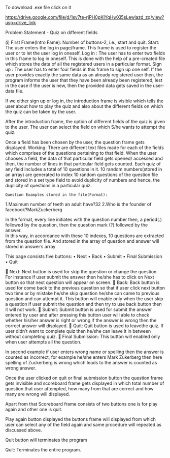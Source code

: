 To download .exe file click on it

https://drive.google.com/file/d/1sv7te-rjPH0pKlYqHwXi5sLewlazd_zq/view?usp=drive_link



Problem Statement - Quiz on different fields


(i)	First Frame(Intro Fame): Number of buttons-2, i.e., start and quit.
Start: The user enters the log in page/frame. This frame is used to register the user or to let the user log in oneself. 
	Log in : The user has to enter two fields in this frame to log in oneself. This is done with the help of a pre-created file which stores the data of all the registered users in a particular format. 
	Sign up : The user has to enter four fields in this frame to sign up one self. If the user provides exactly the same data  as an already registered user then, the program informs the user that they have been already been registered, lest in the case if the user is new, then the provided data gets saved in the user-data file. 
	
If we either sign up or log in, the introduction frame is visible which tells the user about how to play the quiz and also about the different fields on which the quiz can be taken by the user. 

After the introduction frame, the option of different fields of the quiz is given to the user. The user can select the field on which S/he wants to attempt the quiz.

Once a field has been chosen by the user, the question frame gets displayed. 
Working: There are different text files made for each of the fields which comprises of the questions pertaining to that field. When the user chooses a field, the data of that particular field gets opened/ accessed and then, the number of lines in that particular field gets counted. Each quiz of any field includes a total of 10 questions in it. 10 random numbers(stored in an array) are generated to index 10 random questions of the question file and stored in a set type field to avoid duplicity of numbers and hence, the duplicity of questions in a particular quiz. 

	Question Examples stored in the file(Format): 
1.Maximum number of teeth an adult have?32
2.Who is the founder of facebook?MarkZuckerberg

In the format, every line initiates with the question number then, a period(.) followed by the question, then the question mark (?) followed by the answer.   	
In this way, in accordance with these 10 indexes, 10 questions are extracted from the question file. And stored in the array of question and answer will stored in answer’s array

This page consists five buttons:
•	Next
•	Back
•	Submit
•	Final Submission
•	Quit

	Next: Next button is used for skip the question or change the question. For instance if user submit the answer then he/she has to click on Next button so that next question will appear on screen.
	Back: Back button is used for come back to the previous question so that if user click next button two time or by mistake he/she skip question he/she can came to previous question and can attempt it. This button will enable only when the user skip a question if user submit the question and then try to use back button then it will not work.
	Submit: Submit button is used for submit the answer entered by user and after pressing this button user will able to check whether his/her answer is right or wrong if the answer is wrong then the correct answer will displayed.
	Quit: Quit button is used to leavethe quiz. If user didn’t want to complete quiz then he/she can leave it in between without completing quiz.
	Final Submission: This button will enabled only when user attempts all the question. 

In second example if user enters wrong name or spelling then the answer is counted as incorrect, for example he/she enters Mark Zukerberg then here spelling of Zuckerberg is wrong which leads to the answer is counted as wrong answer.

Once the user clicked on quit or final submission button the question frame gets invisible and scoreboard frame gets displayed in which total number of question that user attempted, how many from that are correct and how many are wrong will displayed.

Apart from that Scoreboard frame consists of two buttons one is for play again and other one is quit.

Play again button displayed the buttons frame will displayed from which user can select any of the field again and same procedure will repeated as discussed above.

Quit button will terminates the program


Quit: Terminates the entire program.



